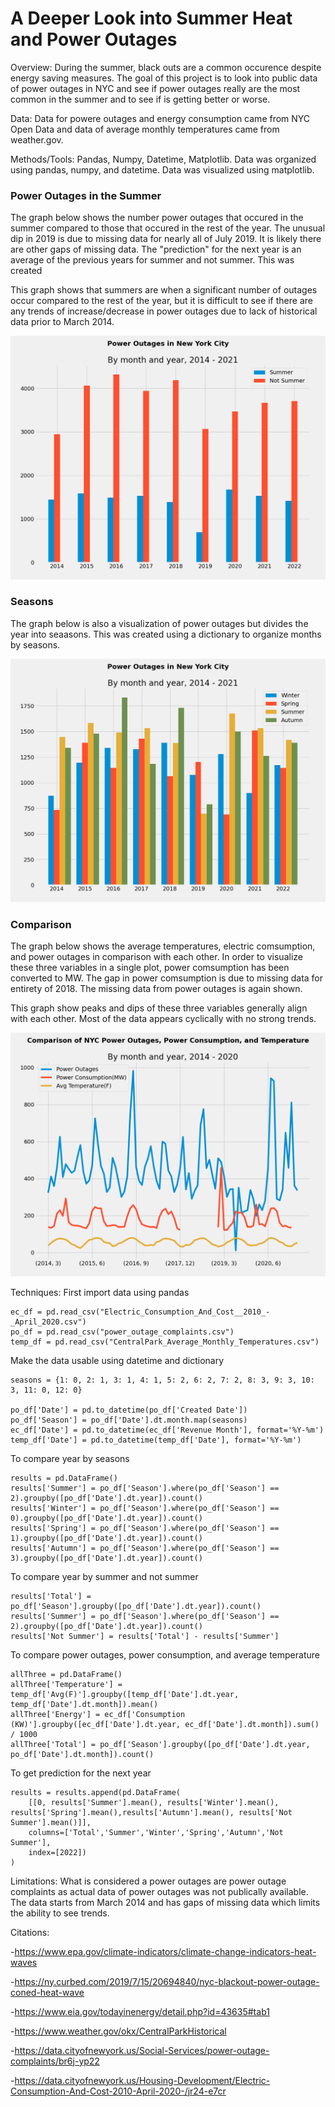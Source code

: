 # A Deeper Look into Summer Heat and Power Outages

Overview: During the summer, black outs are a common occurence despite energy saving measures. The goal of this project is to look into public data of power outages in NYC and see if power outages really are the most common in the summer and to see if is getting better or worse.

Data: Data for powere outages and energy consumption came from NYC Open Data and data of average monthly temperatures came from weather.gov.

Methods/Tools: Pandas, Numpy, Datetime, Matplotlib. Data was organized using pandas, numpy, and datetime. Data was visualized using matplotlib. 

### Power Outages in the Summer
The graph below shows the number power outages that occured in the summer compared to those that occured in the rest of the year. The unusual dip in 2019 is due to missing data for nearly all of July 2019. It is likely there are other gaps of missing data. The "prediction" for the next year is an average of the previous years for summer and not summer. This was created 

This graph shows that summers are when a significant number of outages occur compared to the rest of the year, but it is difficult to see if there are any trends of increase/decrease in power outages due to lack of historical data prior to March 2014.

![Image](SummerNotSummer.png)

### Seasons
The graph below is also a visualization of power outages but divides the year into seaasons. This was created using a dictionary to organize months by seasons.


![Image](Seasons.png)

### Comparison
The graph below shows the average temperatures, electric comsumption, and power outages in comparison with each other. In order to visualize these three variables in a single plot, power comsumption has been converted to MW. The gap in power comsumption is due to missing data for entirety of 2018. The missing data from power outages is again shown. 

This graph show peaks and dips of these three variables generally align with each other. Most of the data appears cyclically with no strong trends. 

![Image](AllThreeThings.png)


Techniques:
First import data using pandas
```
ec_df = pd.read_csv("Electric_Consumption_And_Cost__2010_-_April_2020.csv")
po_df = pd.read_csv("power_outage_complaints.csv")
temp_df = pd.read_csv("CentralPark_Average_Monthly_Temperatures.csv")

```
Make the data usable using datetime and dictionary
```
seasons = {1: 0, 2: 1, 3: 1, 4: 1, 5: 2, 6: 2, 7: 2, 8: 3, 9: 3, 10: 3, 11: 0, 12: 0}

po_df['Date'] = pd.to_datetime(po_df['Created Date'])
po_df['Season'] = po_df['Date'].dt.month.map(seasons)
ec_df['Date'] = pd.to_datetime(ec_df['Revenue Month'], format='%Y-%m')
temp_df['Date'] = pd.to_datetime(temp_df['Date'], format='%Y-%m')
```

To compare year by seasons
```
results = pd.DataFrame()
results['Summer'] = po_df['Season'].where(po_df['Season'] == 2).groupby([po_df['Date'].dt.year]).count()
results['Winter'] = po_df['Season'].where(po_df['Season'] == 0).groupby([po_df['Date'].dt.year]).count()
results['Spring'] = po_df['Season'].where(po_df['Season'] == 1).groupby([po_df['Date'].dt.year]).count()
results['Autumn'] = po_df['Season'].where(po_df['Season'] == 3).groupby([po_df['Date'].dt.year]).count()
```

To compare year by summer and not summer
```
results['Total'] = po_df['Season'].groupby([po_df['Date'].dt.year]).count()
results['Summer'] = po_df['Season'].where(po_df['Season'] == 2).groupby([po_df['Date'].dt.year]).count()
results['Not Summer'] = results['Total'] - results['Summer']
```

To compare power outages, power consumption, and average temperature
```
allThree = pd.DataFrame()
allThree['Temperature'] = temp_df['Avg(F)'].groupby([temp_df['Date'].dt.year, temp_df['Date'].dt.month]).mean()
allThree['Energy'] = ec_df['Consumption (KW)'].groupby([ec_df['Date'].dt.year, ec_df['Date'].dt.month]).sum() / 1000
allThree['Total'] = po_df['Season'].groupby([po_df['Date'].dt.year, po_df['Date'].dt.month]).count()
```
To get prediction for the next year
```
results = results.append(pd.DataFrame(
    [[0, results['Summer'].mean(), results['Winter'].mean(), results['Spring'].mean(),results['Autumn'].mean(), results['Not Summer'].mean()]],
    columns=['Total','Summer','Winter','Spring','Autumn','Not Summer'],
    index=[2022])
)
```

Limitations: 
What is considered a power outages are power outage complaints as actual data of power outages was not publically available. The data starts from March 2014 and has gaps of missing data which limits the ability to see trends. 

Citations:

-https://www.epa.gov/climate-indicators/climate-change-indicators-heat-waves

-https://ny.curbed.com/2019/7/15/20694840/nyc-blackout-power-outage-coned-heat-wave

-https://www.eia.gov/todayinenergy/detail.php?id=43635#tab1

-https://www.weather.gov/okx/CentralParkHistorical

-https://data.cityofnewyork.us/Social-Services/power-outage-complaints/br6j-yp22

-https://data.cityofnewyork.us/Housing-Development/Electric-Consumption-And-Cost-2010-April-2020-/jr24-e7cr
